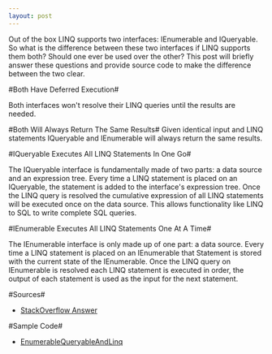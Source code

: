 ```yaml
---
layout: post
---
```

Out of the box LINQ supports two interfaces: IEnumerable and IQueryable. So what is the difference between these two interfaces if LINQ supports them both? Should one ever be used over the other? This post will briefly answer these questions and provide source code to make the difference between the two clear.

#Both Have Deferred Execution#

Both interfaces won't resolve their LINQ queries until the results are needed.

#Both Will Always Return The Same Results#
Given identical input and LINQ statements IQueryable and IEnumerable will always return the same results.

#IQueryable Executes All LINQ Statements In One Go#

The IQueryable interface is fundamentally made of two parts: a data source and an expression tree. Every time a LINQ statement is placed on an IQueryable, the statement is added to the interface's expression tree. Once the LINQ query is resolved the cumulative expression of all LINQ statements will be executed once on the data source. This allows functionality like LINQ to SQL to write complete SQL queries.

#IEnumerable Executes All LINQ Statements One At A Time#

The IEnumerable interface is only made up of one part: a data source. Every time a LINQ statement is placed on an IEnumerable that Statement is stored with the current state of the IEnumerable. Once the LINQ query on IEnumerable is resolved each LINQ statement is executed in order, the output of each statement is used as the input for the next statement.

#Sources#

* [StackOverflow Answer][1]


#Sample Code#

* [EnumerableQueryableAndLinq][2]

[1]: http://stackoverflow.com/a/2876655/1066291
[2]: https://github.com/mrucker/EnumerableQueryableAndLinq

